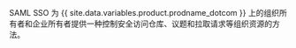 SAML SSO 为 {{ site.data.variables.product.prodname_dotcom }} 上的组织所有者和企业所有者提供一种控制安全访问仓库、议题和拉取请求等组织资源的方法。
